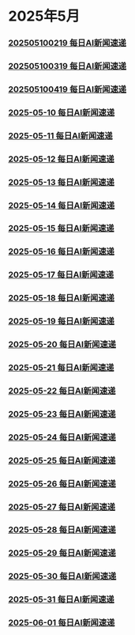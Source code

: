 # 2025年5月
### [202505100219 每日AI新闻速递](./202505100219.md)
### [202505100319 每日AI新闻速递](./202505100319.md)
### [202505100419 每日AI新闻速递](./202505100419.md)

### [2025-05-10 每日AI新闻速递](./2025-05-10.md)
### [2025-05-11 每日AI新闻速递](./2025-05-11.md)
### [2025-05-12 每日AI新闻速递](./2025-05-12.md)
### [2025-05-13 每日AI新闻速递](./2025-05-13.md)
### [2025-05-14 每日AI新闻速递](./2025-05-14.md)
### [2025-05-15 每日AI新闻速递](./2025-05-15.md)
### [2025-05-16 每日AI新闻速递](./2025-05-16.md)
### [2025-05-17 每日AI新闻速递](./2025-05-17.md)
### [2025-05-18 每日AI新闻速递](./2025-05-18.md)
### [2025-05-19 每日AI新闻速递](./2025-05-19.md)
### [2025-05-20 每日AI新闻速递](./2025-05-20.md)
### [2025-05-21 每日AI新闻速递](./2025-05-21.md)
### [2025-05-22 每日AI新闻速递](./2025-05-22.md)
### [2025-05-23 每日AI新闻速递](./2025-05-23.md)
### [2025-05-24 每日AI新闻速递](./2025-05-24.md)
### [2025-05-25 每日AI新闻速递](./2025-05-25.md)
### [2025-05-26 每日AI新闻速递](./2025-05-26.md)
### [2025-05-27 每日AI新闻速递](./2025-05-27.md)
### [2025-05-28 每日AI新闻速递](./2025-05-28.md)
### [2025-05-29 每日AI新闻速递](./2025-05-29.md)
### [2025-05-30 每日AI新闻速递](./2025-05-30.md)
### [2025-05-31 每日AI新闻速递](./2025-05-31.md)
### [2025-06-01 每日AI新闻速递](./2025-06-01.md)